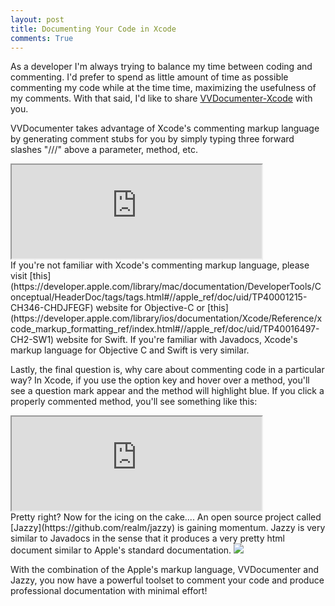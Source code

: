 ```yaml
---
layout: post
title: Documenting Your Code in Xcode
comments: True
---
```


As a developer I'm always trying to balance my time between coding and commenting. I'd prefer to spend as little amount of time as possible commenting my code while at the time time, maximizing the usefulness of my comments. With that said, I'd like to share [VVDocumenter-Xcode](https://github.com/onevcat/VVDocumenter-Xcode) with you.

VVDocumenter takes advantage of Xcode's commenting markup language by generating comment stubs for you by simply typing three forward slashes "///" above a parameter, method, etc.

<iframe src="https://drive.google.com/file/d/0B3O6dpa-XnSYSmthazB3MFlIbEk/preview" width="400" height="150"></iframe>

<br>
If you're not familiar with Xcode's commenting markup language, please visit [this](https://developer.apple.com/library/mac/documentation/DeveloperTools/Conceptual/HeaderDoc/tags/tags.html#//apple_ref/doc/uid/TP40001215-CH346-CHDJFEGF) website for Objective-C or [this](https://developer.apple.com/library/ios/documentation/Xcode/Reference/xcode_markup_formatting_ref/index.html#//apple_ref/doc/uid/TP40016497-CH2-SW1) website for Swift. If you're familiar with Javadocs, Xcode's markup language for Objective C and Swift is very similar.

Lastly, the final question is, why care about commenting code in a particular way? In Xcode, if you use the option key and hover over a method, you'll see a question mark appear and the method will highlight blue. If you click a properly commented method, you'll see something like this:

<iframe src="https://drive.google.com/file/d/0B3O6dpa-XnSYLXVsSmt4dWlxU0E/preview" width="400" height="150"></iframe>

<br>
Pretty right? Now for the icing on the cake.... An open source project called [Jazzy](https://github.com/realm/jazzy) is gaining momentum. Jazzy is very similar to Javadocs in the sense that it produces a very pretty html document similar to Apple's standard documentation.

<img src="https://github.com/realm/jazzy/blob/master/screenshot.jpg?raw=true" />

With the combination of the Apple's markup language, VVDocumenter and Jazzy, you now have a powerful toolset to comment your code and produce professional documentation with minimal effort!
